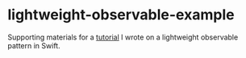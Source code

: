 # lightweight-observable-example
Supporting materials for a [tutorial](http://edwardsamson.com/using-a-lightweight-swift-observable-pattern-to-build-a-reactive-tableview/) I wrote on a lightweight observable pattern in Swift. 
